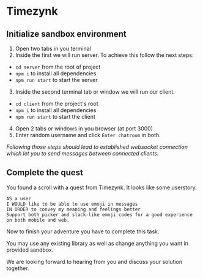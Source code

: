 # Timezynk

## Initialize sandbox environment

1. Open two tabs in you terminal
2. Inside the first we will run server. To achieve this follow the next steps:

- `cd server` from the root of project
- `npm i` to install all dependencies
- `npm run start` to start the server

3. Inside the second terminal tab or window we will run our client.

- `cd client` from the project's root
- `npm i` to install all dependencies
- `npm run start` to start the client

4. Open 2 tabs or windows in you browser (at port 3000)
5. Enter random username and click `Enter chatroom` in both.

_Following those steps should lead to established websocket connection which let you to send messages between connected clients._

## Complete the quest

You found a scroll with a quest from Timezynk. It looks like some userstory.

```
AS a user
I WOULD like to be able to use emoji in messages
IN ORDER to convey my meaning and feelings better
Support both picker and slack-like emoji codes for a good experience on both mobile and web.
```

Now to finish your adventure you have to complete this task.

You may use any existing library as well as change anything you want in provided sandbox.

We are looking forward to hearing from you and discuss your solution together.
